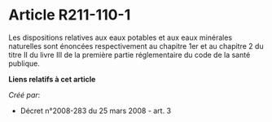 # Article R211-110-1

Les dispositions relatives aux eaux potables et aux eaux minérales naturelles sont énoncées respectivement au chapitre 1er et
au chapitre 2 du titre II du livre III de la première partie réglementaire du code de la santé publique.

**Liens relatifs à cet article**

_Créé par_:

  - Décret n°2008-283 du 25 mars 2008 - art. 3
